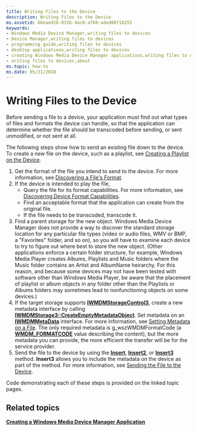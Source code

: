 ```yaml
---
title: Writing Files to the Device
description: Writing Files to the Device
ms.assetid: 66eaed16-032b-4ac0-a768-aded80f10255
keywords:
- Windows Media Device Manager,writing files to devices
- Device Manager,writing files to devices
- programming guide,writing files to devices
- desktop applications,writing files to devices
- creating Windows Media Device Manager applications,writing files to devices
- writing files to devices,about
ms.topic: how-to
ms.date: 05/31/2018
---
```


# Writing Files to the Device

Before sending a file to a device, your application must find out what types of files and formats the device can handle, so that the application can determine whether the file should be transcoded before sending, or sent unmodified, or not sent at all.

The following steps show how to send an existing file down to the device. To create a new file on the device, such as a playlist, see [Creating a Playlist on the Device](creating-a-playlist-on-the-device.md).

1.  Get the format of the file you intend to send to the device. For more information, see [Discovering a File's Format](discovering-a-files-format.md).
2.  If the device is intended to play the file,
    -   Query the file for its format capabilities. For more information, see [Discovering Device Format Capabilities](discovering-device-format-capabilities.md).
    -   Find an acceptable format that the application can create from the original file.
    -   If the file needs to be transcoded, transcode it.
3.  Find a parent storage for the new object. Windows Media Device Manager does not provide a way to discover the standard storage location for any particular file types (video or audio files, WMV or BMP, a "Favorites" folder, and so on), so you will have to examine each device to try to figure out where best to store the new object. (Other applications enforce a certain folder structure, for example, Windows Media Player creates Albums, Playlists and Music folders where the Music folder contains an Artist and AlbumName heirarchy. For this reason, and because some devices may not have been tested with software other than Windows Media Player, be aware that the placement of playlist or album objects in any folder other than the Playlists or Albums folders may sometimes lead to nonfunctioning objects on some devices.)
4.  If the target storage supports [**IWMDMStorageControl3**](/windows/desktop/api/mswmdm/nn-mswmdm-iwmdmstoragecontrol3), create a new metadata interface by calling [**IWMDMStorage3::CreateEmptyMetadataObject**](/windows/desktop/api/mswmdm/nf-mswmdm-iwmdmstorage3-createemptymetadataobject). Set metadata on an [**IWMDMMetaData**](/windows/desktop/api/mswmdm/nn-mswmdm-iwmdmmetadata) interface. For more information, see [Setting Metadata on a File](setting-metadata-on-a-file.md). The only required metadata is g\_wszWMDMFormatCode (a [**WMDM\_FORMATCODE**](wmdm-formatcode.md) value describing the content), but the more metadata you can provide, the more efficient the transfer will be for the service provider.
5.  Send the file to the device by using the [**Insert**](/windows/desktop/api/mswmdm/nf-mswmdm-iwmdmstoragecontrol-insert), [**Insert2**](/windows/desktop/api/mswmdm/nf-mswmdm-iwmdmstoragecontrol2-insert2), or [**Insert3**](/windows/desktop/api/mswmdm/nf-mswmdm-iwmdmstoragecontrol3-insert3) method. **Insert3** allows you to include the metadata on the device as part of the method. For more information, see [Sending the File to the Device](sending-the-file-to-the-device.md).

Code demonstrating each of these steps is provided on the linked topic pages.

## Related topics

<dl> <dt>

[**Creating a Windows Media Device Manager Application**](creating-a-windows-media-device-manager-application.md)
</dt> </dl>

 

 




